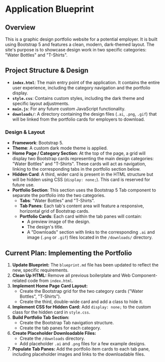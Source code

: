 
# Application Blueprint

## Overview

This is a graphic design portfolio website for a potential employer. It is built using Bootstrap 5 and features a clean, modern, dark-themed layout. The site's purpose is to showcase design work in two specific categories: "Water Bottles" and "T-Shirts".

## Project Structure & Design

*   **`index.html`**: The main entry point of the application. It contains the entire user experience, including the category navigation and the portfolio display.
*   **`style.css`**: Contains custom styles, including the dark theme and specific layout adjustments.
*   **`main.js`**: For any future custom JavaScript functionality.
*   **`downloads/`**: A directory containing the design files (`.ai`, `.png`, `.gif`) that will be linked from the portfolio cards for employers to download.

### Design & Layout

*   **Framework**: Bootstrap 5.
*   **Theme**: A custom dark mode theme is applied.
*   **Home Page / Category Section**: At the top of the page, a grid will display two Bootstrap cards representing the main design categories: "Water Bottles" and "T-Shirts". These cards will act as navigation, linking to the corresponding tabs in the portfolio section below.
*   **Hidden Card**: A third, wider card is present in the HTML structure but will be hidden using CSS (`display: none;`). This card is reserved for future use.
*   **Portfolio Section**: This section uses the Bootstrap 5 Tab component to separate the portfolio into the two categories.
    *   **Tabs**: "Water Bottles" and "T-Shirts".
    *   **Tab Panes**: Each tab's content area will feature a responsive, horizontal grid of Bootstrap cards.
    *   **Portfolio Cards**: Each card within the tab panes will contain:
        *   A preview image of the design.
        *   The design's title.
        *   A "Downloads" section with links to the corresponding `.ai` and image (`.png` or `.gif`) files located in the `/downloads/` directory.

## Current Plan: Implementing the Portfolio

1.  **Update Blueprint:** The `blueprint.md` file has been updated to reflect the new, specific requirements.
2.  **Clean Up HTML:** Remove all previous boilerplate and Web Component-related code from `index.html`.
3.  **Implement Home Page Card Layout:**
    *   Create the Bootstrap grid for the two category cards ("Water Bottles", "T-Shirts").
    *   Create the third, double-wide card and add a class to hide it.
4.  **Implement CSS for Hidden Card:** Add `display: none;` to the custom class for the hidden card in `style.css`.
5.  **Build Portfolio Tab Section:**
    *   Create the Bootstrap Tab navigation structure.
    *   Create the tab panes for each category.
6.  **Create Placeholder Downloadable Files:**
    *   Create the `/downloads` directory.
    *   Add placeholder `.ai` and `.png` files for a few example designs.
7.  **Populate Tab Panes:** Add the portfolio item cards to each tab pane, including placeholder images and links to the downloadable files.
